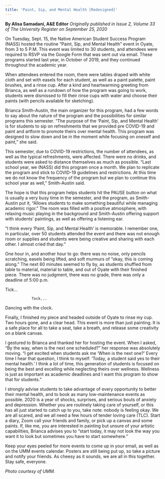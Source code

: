 ```yaml
---
title: 'Paint, Sip, and Mental Health [Redesigned]'
---
```


**By Alisa Samadani, A&E Editor** _Originally published in Issue 2, Volume 33 of The University Register on September 25, 2020_

On Tuesday, Sept. 15, the Native American Student Success Program (NASS) hosted the routine “Paint, Sip, and Mental Health” event in Oyate, from 3 to 5 P.M. This event was limited to 30 students, and attendees were required to RSVP via the Google Form that was sent out via email. These programs started last year, in October of 2019, and they continued throughout the academic year. 

When attendees entered the room, there were tables draped with white cloth and set with easels for each student, as well as a paint palette, paint brushes, and a rinse cup. After a kind and heartwarming greeting from Brianca, as well as a rundown of how the program was going to work, students were dismissed to fill their rinse cups with water and choose their paints (with pencils available for sketching).

Brianca Smith-Austin, the main organizer for this program, had a few words to say about the nature of the program and the possibilities for similar programs this semester. 
“The purpose of the ‘Paint, Sip, and Mental Health’ is for students to sip on refreshments that we provided pre COVID-19 and paint and artform to promote theirs over mental health. This program was designed to slow down and be in the moment while focusing on oneself and paint,” she said.

This semester, due to COVID-19 restrictions, the number of attendees, as well as the typical refreshments, were affected. There were no drinks, and students were asked to distance themselves as much as possible. 
“Last school year, we (NASS) did this program once a month. We plan to replicate the program and stick to COVID-19 guidelines and restrictions. At this time we do not know the frequency of the program but we plan to continue this school year as well,” Smith-Austin said.

The hope is that this program helps students hit the PAUSE button on what is usually a very busy time in the semester, and the program, as Smith-Austin put it, “Allows students to make something beautiful while managing academic rigor.” 
The room was filled with a positive atmosphere, with relaxing music playing in the background and Smith-Austin offering support with students’ paintings, as well as offering a listening ear. 

“I think every ‘Paint, Sip, and Mental Health’ is memorable. I remember one, in particular, over 50 students attended the event and there was not enough room or supplies and students were being creative and sharing with each other. I almost cried that day.”

One hour in, and another hour to go: there was no noise, only pencils scratching, easels being lifted, and soft murmurs of “okay, this is coming along.” The next 60 minutes seemed to fly by, as students shuffled from table to material, material to table, and out of Oyate with their finished piece. There was no judgment, there was no grade, there was only a deadline of 5:00 p.m. 

Tick...

				Tock... 

Dancing with the clock.

Finally, I finished my piece and headed outside of Oyate to rinse my cup.
Two hours gone, and a clear head. This event is more than just painting. It is a safe place for all to take a seat, take a breath, and release some creativity on a blank canvas.

I gestured to Brianca and thanked her for hosting the event. When I asked, “By the way, when is the next one scheduled?” her response was absolutely moving.
“I get excited when students ask me ‘When is the next one?’ Every time I hear that question, I think to myself: ‘Today, a student said yes to their mental health.’ I think a lot of time, this generation of students is focused on being the best and excelling while neglecting theirs over wellness. Wellness is just as important as academic deadlines and I want this program to show that for students.” 

I strongly advise students to take advantage of every opportunity to better their mental health, and to book as many low-maintenance events as possible. 2020 is a year of shocks, surprises, and serious bouts of anxiety and depression. Whether you are routinely taking care of yourself, or this has all just started to catch up to you, take note: nobody is feeling okay. We are all scared, and we all need a few hours of tender loving care (TLC). Start a diary, Zoom call your friends and family, or pick up a canvas and some paints. If, like me, you are interested in painting but unsure of your artistic capabilities, Brianca advises you to “start today, it may not look the way you want it to look but sometimes you have to start somewhere.”

Keep your eyes peeled for more events to come up in your email, as well as on the UMM events calendar. Posters are still being put up, so take a picture and notify your friends. As cheesy as it sounds, we are all in this together. Stay safe, everyone.

_Photo courtesy of UMM._